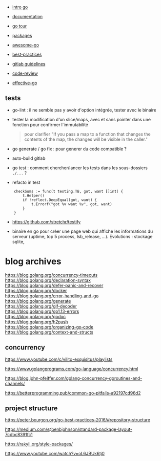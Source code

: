 - [intro go](http://www.golang-book.com/books/intro)
- [documentation](https://golang.org/doc/)
- [go tour](https://tour.golang.org/welcome/1)
- [packages](https://pkg.go.dev/)
- [awesome-go](https://github.com/avelino/awesome-go)

- [best-practices](https://golang.org/doc/effective_go)
- [gitlab guidelines](https://docs.gitlab.com/ee/development/go_guide/)
- [code-review](https://github.com/golang/go/wiki/CodeReviewComments)
- [effective-go](https://golang.org/doc/effective_go)

## tests

- go-lint : il ne semble pas y avoir d'option intégrée, tester avec le binaire

- tester la modification d'un slice/maps, avec et sans pointer dans une fonction pour confirmer l'immutabilité

  > pour clarifier "If you pass a map to a function that changes the contents of the map, the changes will be visible in the caller."

- go generate / go fix : pour generer du code compatible ?

- auto-build gitlab

- go test : comment chercher/lancer les tests dans les sous-dossiers `./...` ?

- refacto in test
```
    checkSums := func(t testing.TB, got, want []int) {
        t.Helper()
        if !reflect.DeepEqual(got, want) {
            t.Errorf("got %v want %v", got, want)
        }
    }
```

- https://github.com/stretchr/testify

- binaire en go pour créer une page web qui affiche les informations du serveur
(uptime, top 5 process, lsb_release, ...). Evolutions : stockage sqlite,

# blog archives

https://blog.golang.org/concurrency-timeouts  
https://blog.golang.org/declaration-syntax  
https://blog.golang.org/defer-panic-and-recover  
https://blog.golang.org/docker  
https://blog.golang.org/error-handling-and-go  
https://blog.golang.org/generate  
https://blog.golang.org/gif-decoder  
https://blog.golang.org/go1.13-errors  
https://blog.golang.org/godoc  
https://blog.golang.org/h2push  
https://blog.golang.org/organizing-go-code  
https://blog.golang.org/context-and-structs

## concurrency

https://www.youtube.com/c/vilito-exquisitus/playlists

https://www.golangprograms.com/go-language/concurrency.html

https://blog.john-pfeiffer.com/golang-concurrency-goroutines-and-channels/

https://betterprogramming.pub/common-go-pitfalls-a92197cd96d2

## project structure

https://peter.bourgon.org/go-best-practices-2016/#repository-structure

https://medium.com/@benbjohnson/standard-package-layout-7cdbc8391fc1

https://rakyll.org/style-packages/

https://www.youtube.com/watch?v=oL6JBUk6tj0
